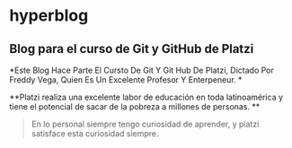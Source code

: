 # hyperblog
## Blog para el curso de Git y GitHub de Platzi 


*Este Blog Hace Parte El Cursto De Git Y Git Hub De Platzi, Dictado Por Freddy Vega, Quien Es Un Excelente Profesor Y Enterpeneur. *

**Platzi realiza una excelente labor de educación en toda latinoamérica y tiene el potencial de sacar de la pobreza a millones de personas. **

> En lo personal siempre tengo curiosidad de aprender, y platzi satisface esta curiosidad siempre.